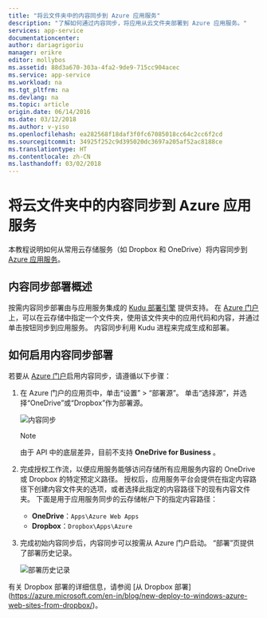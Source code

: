 ```yaml
---
title: "将云文件夹中的内容同步到 Azure 应用服务"
description: "了解如何通过内容同步，将应用从云文件夹部署到 Azure 应用服务。"
services: app-service
documentationcenter: 
author: dariagrigoriu
manager: erikre
editor: mollybos
ms.assetid: 88d3a670-303a-4fa2-9de9-715cc904acec
ms.service: app-service
ms.workload: na
ms.tgt_pltfrm: na
ms.devlang: na
ms.topic: article
origin.date: 06/14/2016
ms.date: 03/12/2018
ms.author: v-yiso
ms.openlocfilehash: ea282568f18daf3f0fc67085018cc64c2cc6f2cd
ms.sourcegitcommit: 34925f252c9d395020dc3697a205af52ac8188ce
ms.translationtype: HT
ms.contentlocale: zh-CN
ms.lasthandoff: 03/02/2018
---
```

# <a name="sync-content-from-a-cloud-folder-to-azure-app-service"></a>将云文件夹中的内容同步到 Azure 应用服务
本教程说明如何从常用云存储服务（如 Dropbox 和 OneDrive）将内容同步到 [Azure 应用服务](http://go.microsoft.com/fwlink/?LinkId=529714)。 

## <a name="overview"></a>内容同步部署概述
按需内容同步部署由与应用服务集成的 [Kudu 部署引擎](https://github.com/projectkudu/kudu/wiki) 提供支持。 在 [Azure 门户](https://portal.azure.com)上，可以在云存储中指定一个文件夹，使用该文件夹中的应用代码和内容，并通过单击按钮同步到应用服务。 内容同步利用 Kudu 进程来完成生成和部署。 

## <a name="contentsync"></a>如何启用内容同步部署
若要从 [Azure 门户](https://portal.azure.com)启用内容同步，请遵循以下步骤：

1. 在 Azure 门户的应用页中，单击“设置” > “部署源”。 单击“选择源”，并选择“OneDrive”或“Dropbox”作为部署源。 
   
    ![内容同步](./media/app-service-deploy-content-sync/deployment_source.png)
   
   > [!NOTE]
   > 由于 API 中的底层差异，目前不支持 **OneDrive for Business** 。 
   > 
   > 
2. 完成授权工作流，以便应用服务能够访问存储所有应用服务内容的 OneDrive 或 Dropbox 的特定预定义路径。 授权后，应用服务平台会提供在指定内容路径下创建内容文件夹的选项，或者选择此指定的内容路径下的现有内容文件夹。 下面是用于应用服务同步的云存储帐户下的指定内容路径：  
   
   * **OneDrive**：`Apps\Azure Web Apps` 
   * **Dropbox**：`Dropbox\Apps\Azure`
3. 完成初始内容同步后，内容同步可以按需从 Azure 门户启动。 “部署”页提供了部署历史记录。
   
    ![部署历史记录](./media/app-service-deploy-content-sync/onedrive_sync.png)

有关 Dropbox 部署的详细信息，请参阅 [从 Dropbox 部署] (https://azure.microsoft.com/en-in/blog/new-deploy-to-windows-azure-web-sites-from-dropbox/)。

